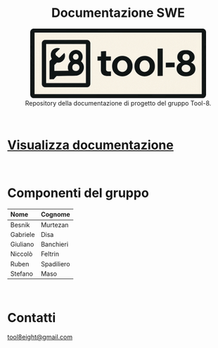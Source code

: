 <h1 align="center">Documentazione SWE</h1>
<p align="center">
<img width="400" alt="logo" src="logo_readme.png" /> <br/>
Repository della documentazione di progetto del gruppo Tool-8.
</p>
<br>

# [Visualizza documentazione](https://tool-8.github.io/Documentazione-SWE/)
<br>

# Componenti del gruppo

|Nome      |Cognome    |
|:---------|:----------|
|Besnik    |Murtezan   |
|Gabriele  |Disa       |
|Giuliano  |Banchieri  |
|Niccolò   |Feltrin    |
|Ruben     |Spadiliero |
|Stefano   |Maso       |
<br>

# Contatti
tool8eight@gmail.com
